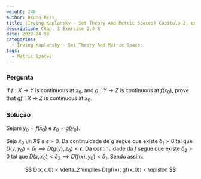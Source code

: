 ```yaml
---
weight: 248
author: Bruno Reis
title: (Irving Kaplansky - Set Theory And Metric Spaces) Capítulo 2, exercício 2.4.8
description: Chap. 1 Exercise 2.4.8
date: 2022-04-30
categories:
  - Irving Kaplansky - Set Theory And Metric Spaces
tags:
  - Metric Spaces
---
```

### Pergunta
If $f: X \rightarrow Y$ is continuous at $x_0$, and $g: Y \rightarrow Z$ is continuous at $f(x_0)$, prove that $gf: X \rightarrow Z$ is continuous at $x_0$.

### Solução
Sejam $y_0 = f(x_0)$ e $z_0 = g(y_0)$.

Seja $x_0$ \in X$ e $\epsilon > 0$. Da continuidade de $g$ segue que existe $\delta_1 > 0$ tal que $D(y,y_0) < \delta_1 \implies D(g(y),z_0) < \epsilon$. Da continuidade da $f$ segue que existe $\delta_2 > 0$ tal que $D(x,x_0) < \delta_2 \implies D(f(x),y_0) < \delta_1$. Sendo assim:

$$
D(x,x_0) < \delta_2 \implies D(gf(x), gf(x_0)) < \epislon
$$